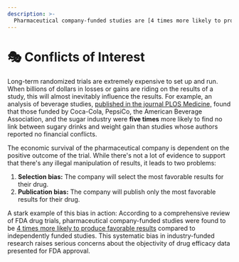 ```yaml
---
description: >-
  Pharmaceutical company-funded studies are [4 times more likely to produce favorable results](https://www.bmj.com/content/326/7400/1167) compared to independently funded studies
---
```


# 🎭 Conflicts of Interest

Long-term randomized trials are extremely expensive to set up and run. When billions of dollars in losses or gains are riding on the results of a study, this will almost inevitably influence the results. For example, an analysis of beverage studies, [published in the journal PLOS Medicine,](https://web.archive.org/web/20211207021133/https://journals.plos.org/plosmedicine/article?id=10.1371/journal.pmed.1001578#s3) found that those funded by Coca-Cola, PepsiCo, the American Beverage Association, and the sugar industry were **five times** more likely to find no link between sugary drinks and weight gain than studies whose authors reported no financial conflicts.

The economic survival of the pharmaceutical company is dependent on the positive outcome of the trial. While there's not a lot of evidence to support that there's any illegal manipulation of results, it leads to two problems:

1. **Selection bias:** The company will select the most favorable results for their drug.
2. **Publication bias:** The company will publish only the most favorable results for their drug.

A stark example of this bias in action: According to a comprehensive review of FDA drug trials, pharmaceutical company-funded studies were found to be [4 times more likely to produce favorable results](https://www.bmj.com/content/326/7400/1167) compared to independently funded studies. This systematic bias in industry-funded research raises serious concerns about the objectivity of drug efficacy data presented for FDA approval.

